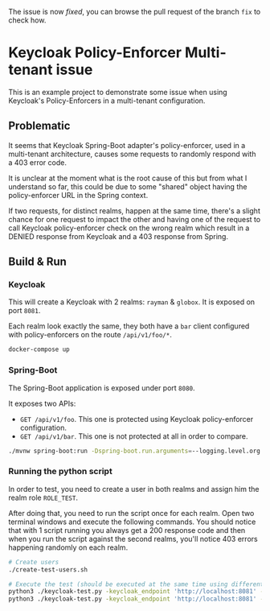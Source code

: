 The issue is now _fixed_, you can browse the pull request of the branch `fix` to check how.

# Keycloak Policy-Enforcer Multi-tenant issue

This is an example project to demonstrate some issue when using Keycloak's Policy-Enforcers in a multi-tenant configuration.

## Problematic

It seems that Keycloak Spring-Boot adapter's policy-enforcer, used in a multi-tenant architecture, causes some requests to randomly respond with a 403 error code.

It is unclear at the moment what is the root cause of this but from what I understand so far, this could be due to some "shared" object having the policy-enforcer URL in the Spring context.

If two requests, for distinct realms, happen at the same time, there's a slight chance for one request to impact the other and having one of the request to call Keycloak policy-enforcer check on the wrong realm which result in a DENIED response from Keycloak and a 403 response from Spring.

## Build & Run

### Keycloak

This will create a Keycloak with 2 realms: `rayman` & `globox`. It is exposed on port `8081`.

Each realm look exactly the same, they both have a `bar` client configured with policy-enforcers on the route `/api/v1/foo/*`.

```sh
docker-compose up
```

### Spring-Boot

The Spring-Boot application is exposed under port `8080`.

It exposes two APIs:
- `GET /api/v1/foo`. This one is protected using Keycloak policy-enforcer configuration.
- `GET /api/v1/bar`. This one is not protected at all in order to compare.

```sh
./mvnw spring-boot:run -Dspring-boot.run.arguments=--logging.level.org.keycloak=TRACE
```

### Running the python script

In order to test, you need to create a user in both realms and assign him the realm role `ROLE_TEST`.

After doing that, you need to run the script once for each realm.
Open two terminal windows and execute the following commands.
You should notice that with 1 script running you always get a 200 response code and then when you run the script against the second realms, you'll notice 403 errors happening randomly on each realm.

```sh
# Create users
./create-test-users.sh

# Execute the test (should be executed at the same time using different terminal windows)
python3 ./keycloak-test.py -keycloak_endpoint 'http://localhost:8081' -realm rayman -client_id bar -client_secret '03daa338-740e-42e8-8166-3db2b4848d4d' -username test -password test -service_endpoint 'http://localhost:8080/api/v1/foo'
python3 ./keycloak-test.py -keycloak_endpoint 'http://localhost:8081' -realm globox -client_id bar -client_secret '0cfa413d-63d1-4787-a9f5-0b5ac76540ec' -username test -password test -service_endpoint 'http://localhost:8080/api/v1/foo'
```
